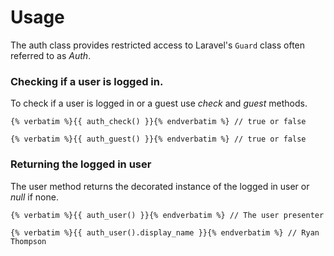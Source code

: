 # Usage

The auth class provides restricted access to Laravel's `Guard` class often referred to as _Auth_.

### Checking if a user is logged in.

To check if a user is logged in or a guest use _check_ and _guest_ methods.

    {% verbatim %}{{ auth_check() }}{% endverbatim %} // true or false

    {% verbatim %}{{ auth_guest() }}{% endverbatim %} // true or false

### Returning the logged in user

The user method returns the decorated instance of the logged in user or _null_ if none.

    {% verbatim %}{{ auth_user() }}{% endverbatim %} // The user presenter

    {% verbatim %}{{ auth_user().display_name }}{% endverbatim %} // Ryan Thompson
